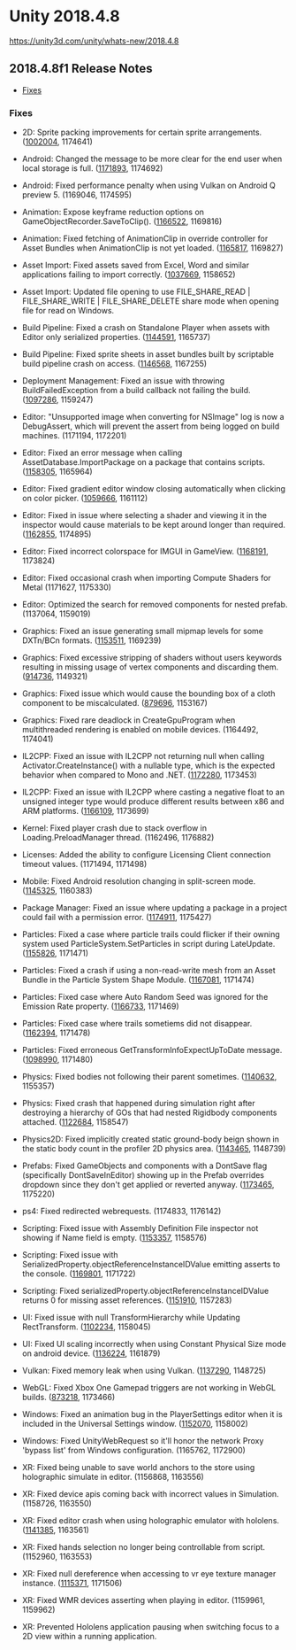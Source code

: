 # Unity 2018.4.8

https://unity3d.com/unity/whats-new/2018.4.8

## 2018.4.8f1 Release Notes

- [Fixes](#fixes)


### Fixes

*   2D: Sprite packing improvements for certain sprite arrangements. ([1002004](https://issuetracker.unity3d.com/issues/sprite-packer-specific-set-of-sprites-are-packed-non-optimaly), 1174641)
    
*   Android: Changed the message to be more clear for the end user when local storage is full. ([1171893](https://issuetracker.unity3d.com/issues/custom-failed-to-extract-resources-needed-by-il2cpp-error-message-when-local-storage-is-full), 1174692)
    
*   Android: Fixed performance penalty when using Vulkan on Android Q preview 5. (1169046, 1174595)
    
*   Animation: Expose keyframe reduction options on GameObjectRecorder.SaveToClip(). ([1166522](https://issuetracker.unity3d.com/issues/unity-runs-out-of-ram-after-calling-gameobjectrecorder-dot-savetoclip-clip), 1169816)
    
*   Animation: Fixed fetching of AnimationClip in override controller for Asset Bundles when AnimationClip is not yet loaded. ([1165817](https://issuetracker.unity3d.com/issues/animation-absence-of-root-motion-when-gameobject-is-loaded-from-assest-bundle-and-override-controller-is-in-use), 1169827)
    
*   Asset Import: Fixed assets saved from Excel, Word and similar applications failing to import correctly. ([1037669](https://issuetracker.unity3d.com/issues/temp-files-generated-by-excel-or-similair-applications-fail-to-be-read-and-imported), 1158652)
    
*   Asset Import: Updated file opening to use FILE\_SHARE\_READ | FILE\_SHARE\_WRITE | FILE\_SHARE\_DELETE share mode when opening file for read on Windows.
    
*   Build Pipeline: Fixed a crash on Standalone Player when assets with Editor only serialized properties. ([1144591](https://issuetracker.unity3d.com/issues/number-if-unity-editor-serialized-properties-crash-standalone-player-when-architecture-is-x86-64), 1165737)
    
*   Build Pipeline: Fixed sprite sheets in asset bundles built by scriptable build pipeline crash on access. ([1146568](https://issuetracker.unity3d.com/issues/sprite-sheets-in-asset-bundles-built-by-scriptable-build-pipeline-crash-on-access), 1167255)
    
*   Deployment Management: Fixed an issue with throwing BuildFailedException from a build callback not failing the build. ([1097286](https://issuetracker.unity3d.com/issues/build-does-not-fail-when-using-buildfailedexception), 1159247)
    
*   Editor: "Unsupported image when converting for NSImage" log is now a DebugAssert, which will prevent the assert from being logged on build machines. (1171194, 1172201)
    
*   Editor: Fixed an error message when calling AssetDatabase.ImportPackage on a package that contains scripts. ([1158305](https://issuetracker.unity3d.com/issues/assetdatabase-dot-importpackage-throws-an-error-when-importing-a-unity-package-with-a-script-inside-of-it), 1165964)
    
*   Editor: Fixed gradient editor window closing automatically when clicking on color picker. ([1059666](https://issuetracker.unity3d.com/issues/gradient-editor-window-closes-automatically-when-clicking-on-color-picker), 1161112)
    
*   Editor: Fixed in issue where selecting a shader and viewing it in the inspector would cause materials to be kept around longer than required. ([1162855](https://issuetracker.unity3d.com/issues/material-leak-with-a-custom-render-pipeline-when-selecting-a-shader-in-the-project-view-and-having-the-inspector-window-open), 1174895)
    
*   Editor: Fixed incorrect colorspace for IMGUI in GameView. ([1168191](https://issuetracker.unity3d.com/issues/gui-dot-drawtexture-is-too-bright-slash-washed-out-when-color-space-is-set-to-linear-mode), 1173824)
    
*   Editor: Fixed occasional crash when importing Compute Shaders for Metal (1171627, 1175330)
    
*   Editor: Optimized the search for removed components for nested prefab. (1137064, 1159019)
    
*   Graphics: Fixed an issue generating small mipmap levels for some DXTn/BCn formats. ([1153511](https://issuetracker.unity3d.com/issues/dxt1-slash-bc7-texture-compressed-incorrectly-on-2x2-mip-pc-windows-dx11), 1169239)
    
*   Graphics: Fixed excessive stripping of shaders without users keywords resulting in missing usage of vertex components and discarding them. ([914736](https://issuetracker.unity3d.com/issues/meshes-lose-vertex-color-in-builds-with-static-batching-enabled-when-certain-shaders-are-present-in-the-scene), 1149321)
    
*   Graphics: Fixed issue which would cause the bounding box of a cloth component to be miscalculated. ([879696](https://issuetracker.unity3d.com/issues/adding-cloth-component-to-skinnedmeshrenderer-changes-bounds), 1153167)
    
*   Graphics: Fixed rare deadlock in CreateGpuProgram when multithreaded rendering is enabled on mobile devices. (1164492, 1174041)
    
*   IL2CPP: Fixed an issue with IL2CPP not returning null when calling Activator.CreateInstance() with a nullable type, which is the expected behavior when compared to Mono and .NET. ([1172280](https://issuetracker.unity3d.com/issues/android-activator-dot-createinstance-type-behaves-differently-with-nullable-types-on-mono-and-il2cpp), 1173453)
    
*   IL2CPP: Fixed an issue with IL2CPP where casting a negative float to an unsigned integer type would produce different results between x86 and ARM platforms. ([1166109](https://issuetracker.unity3d.com/issues/inconsistent-results-when-casting-a-negative-float-to-uint), 1173699)
    
*   Kernel: Fixed player crash due to stack overflow in Loading.PreloadManager thread. (1162496, 1176882)
    
*   Licenses: Added the ability to configure Licensing Client connection timeout values. (1171494, 1171498)
    
*   Mobile: Fixed Android resolution changing in split-screen mode. ([1145325](https://issuetracker.unity3d.com/issues/android-ui-elements-get-stretched-after-changing-the-orientation-of-android-device-in-split-screen-mode), 1160383)
    
*   Package Manager: Fixed an issue where updating a package in a project could fail with a permission error. ([1174911](https://issuetracker.unity3d.com/issues/osx-package-manifest-is-not-editable-due-to-permission-errors), 1175427)
    
*   Particles: Fixed a case where particle trails could flicker if their owning system used ParticleSystem.SetParticles in script during LateUpdate. ([1155826](https://issuetracker.unity3d.com/issues/particlesystem-trails-cause-artefacts-when-using-setparticles-in-lateupdate-and-particle-gets-destroyed), 1171471)
    
*   Particles: Fixed a crash if using a non-read-write mesh from an Asset Bundle in the Particle System Shape Module. ([1167081](https://issuetracker.unity3d.com/issues/editor-crashes-in-trianglearea3d-when-instantiating-a-particlesystem-prefab-reference-to-a-non-readable-mesh-in-an-assetbundle), 1171474)
    
*   Particles: Fixed case where Auto Random Seed was ignored for the Emission Rate property. ([1166733](https://issuetracker.unity3d.com/issues/shuriken-auto-random-seed-doesnt-work-for-random-emission-rate-between-constants-or-curves), 1171469)
    
*   Particles: Fixed case where trails sometiems did not disappear. ([1162394](https://issuetracker.unity3d.com/issues/particle-system-trails-do-not-die-after-particles-die-when-instantiating-large-quantity-of-particle-systems-for-20-plus-seconds), 1171478)
    
*   Particles: Fixed erroneous GetTransformInfoExpectUpToDate message. ([1098990](https://issuetracker.unity3d.com/issues/lwrp-instantiating-particle-system-prefabs-with-ienumerator-produces-errors), 1171480)
    
*   Physics: Fixed bodies not following their parent sometimes. ([1140632](https://issuetracker.unity3d.com/issues/ontriggerenter-is-called-inconsistently-when-moving-a-trigger-via-input-key-press-with-addforce), 1155357)
    
*   Physics: Fixed crash that happened during simulation right after destroying a hierarchy of GOs that had nested Rigidbody components attached. ([1122684](https://issuetracker.unity3d.com/issues/crash-in-physics-physicsmanager-simulate), 1158547)
    
*   Physics2D: Fixed implicitly created static ground-body beign shown in the static body count in the profiler 2D physics area. ([1143465](https://issuetracker.unity3d.com/issues/profiler-shows-1-static-body-under-physics-2d-when-profiling-an-empty-scene), 1148739)
    
*   Prefabs: Fixed GameObjects and components with a DontSave flag (specifically DontSaveInEditor) showing up in the Prefab overrides dropdown since they don't get applied or reverted anyway. ([1173465](https://issuetracker.unity3d.com/issues/child-gameobjects-with-hideanddontsave-flag-appear-as-overrides-on-prefab-instances), 1175220)
    
*   ps4: Fixed redirected webrequests. (1174833, 1176142)
    
*   Scripting: Fixed issue with Assembly Definition File inspector not showing if Name field is empty. ([1153357](https://issuetracker.unity3d.com/issues/assembly-definition-breaks-inspector-without-the-ability-to-fix-it-manually-when-its-name-is-set-to-none), 1158576)
    
*   Scripting: Fixed issue with SerializedProperty.objectReferenceInstanceIDValue emitting asserts to the console. ([1169801](https://issuetracker.unity3d.com/issues/serializedproperty-dot-objectreferenceinstanceidvalue-asserts-if-update-has-been-called-for-the-serialized-object), 1171722)
    
*   Scripting: Fixed serializedProperty.objectReferenceInstanceIDValue returns 0 for missing asset references. ([1151910](https://issuetracker.unity3d.com/issues/serializedproperty-dot-objectreferenceinstanceidvalue-returns-0-for-missing-asset-references), 1157283)
    
*   UI: Fixed issue with null TransformHierarchy while Updating RectTransform. ([1102234](https://issuetracker.unity3d.com/issues/crash-on-transform-gettransformaccess-when-building-list-of-referenced-assemblies-to-the-android), 1158045)
    
*   UI: Fixed UI scaling incorrectly when using Constant Physical Size mode on android device. ([1136224](https://issuetracker.unity3d.com/issues/android-ui-scales-incorrectly-when-using-constant-physical-size-mode-on-android-device), 1161879)
    
*   Vulkan: Fixed memory leak when using Vulkan. ([1137290](https://issuetracker.unity3d.com/issues/vulkan-memory-leak-is-present-when-using-postprocesslayer-in-an-android-build), 1148725)
    
*   WebGL: Fixed Xbox One Gamepad triggers are not working in WebGL builds. ([873218](https://issuetracker.unity3d.com/issues/xbox-one-gamepad-triggers-are-not-working-in-webgl-builds), 1173466)
    
*   Windows: Fixed an animation bug in the PlayerSettings editor when it is included in the Universal Settings window. ([1152070](https://issuetracker.unity3d.com/issues/default-screen-width-and-height-fields-hang-for-a-moment-when-clicking-on-default-is-native-resolution-checkbox), 1158002)
    
*   Windows: Fixed UnityWebRequest so it'll honor the network Proxy 'bypass list' from Windows configuration. (1165762, 1172900)
    
*   XR: Fixed being unable to save world anchors to the store using holographic simulate in editor. (1156868, 1163556)
    
*   XR: Fixed device apis coming back with incorrect values in Simulation. (1158726, 1163550)
    
*   XR: Fixed editor crash when using holographic emulator with hololens. ([1141385](https://issuetracker.unity3d.com/issues/editor-crash-when-using-holographic-emulator-with-hololens), 1163561)
    
*   XR: Fixed hands selection no longer being controllable from script. (1152960, 1163553)
    
*   XR: Fixed null dereference when accessing to vr eye texture manager instance. ([1115371](https://issuetracker.unity3d.com/issues/xr-windowsmr-project-crashes-when-enabling-xrsettings-for-a-second-time), 1171506)
    
*   XR: Fixed WMR devices asserting when playing in editor. (1159961, 1159962)
    
*   XR: Prevented Hololens application pausing when switching focus to a 2D view within a running application.